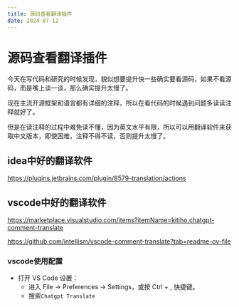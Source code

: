 ```yaml
---
title: 源码查看翻译插件
date: 2024-07-12
---
```


# 源码查看翻译插件

今天在写代码和研究的时候发现，貌似想要提升快一些确实要看源码，如果不看源码，而是嘴上谈一谈，那么确实提升太慢了。

现在主流开源框架和语言都有详细的注释，所以在看代码的时候遇到问题多读读注释就好了。

但是在读注释的过程中难免读不懂，因为英文水平有限，所以可以用翻译软件来获取中文版本，即使困难，注释不得不读，否则提升太慢了。

## idea中好的翻译软件

https://plugins.jetbrains.com/plugin/8579-translation/actions

## vscode中好的翻译软件

https://marketplace.visualstudio.com/items?itemName=kitiho.chatgpt-comment-translate

https://github.com/intellism/vscode-comment-translate?tab=readme-ov-file

### vscode使用配置

-   打开 VS Code 设置：
    -   进入 File -> Preferences -> Settings，或按 Ctrl + , 快捷键。
    -   搜索`Chatgpt Translate`
